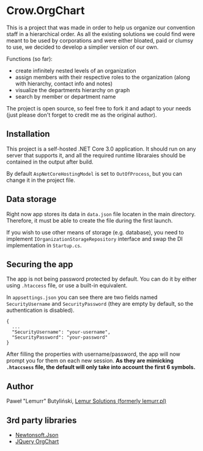 # Crow.OrgChart
This is a project that was made in order to help us organize our convention staff in a hierarchical order. As all the existing solutions we could find were meant to be used by corporations and were either bloated, paid or clumsy to use, we decided to develop a simplier version of our own.

Functions (so far):
 - create infinitely nested levels of an organization
 - assign members with their respective roles to the organization (along with hierarchy, contact info and notes)
 - visualize the departments hierarchy on graph
 - search by member or department name
 
The project is open source, so feel free to fork it and adapt to your needs (just please don't forget to credit me as the original author).

## Installation
This project is a self-hosted .NET Core 3.0 application. It should run on any server that supports it, and all the required runtime libraraies should be contained in the output after build.

By default `AspNetCoreHostingModel` is set to `OutOfProcess`, but you can change it in the project file.

## Data storage
Right now app stores its data in `data.json` file locaten in the main directory. Therefore, it must be able to create the file during the first launch.

If you wish to use other means of storage (e.g. database), you need to implement `IOrganizationStorageRepository` interface and swap the DI implementation in `Startup.cs`.

## Securing the app
The app is not being password protected by default. You can do it by either using `.htaccess` file, or use a built-in equivalent.

In `appsettings.json` you can see there are two fields named `SecurityUsername` and `SecurityPassword` (they are empty by default, so the authentication is disabled).

```
{
  ...
  "SecurityUsername": "your-username",
  "SecurityPassword": "your-password"
}
```
After filling the properties with username/password, the app will now prompt you for them on each new session. **As they are mimicking `.htaccsess` file, the default will only take into account the first 6 symbols.**
 
## Author
Paweł "Lemurr" Butyliński, [Lemur Solutions (formerly lemurr.pl)](https://lemursolutions.pl)

## 3rd party libraries
 - [Newtonsoft.Json](https://www.newtonsoft.com/json)
 - [JQuery OrgChart](https://www.jqueryscript.net/demo/Create-An-Editable-Organization-Chart-with-jQuery-orgChart-Plugin/)
